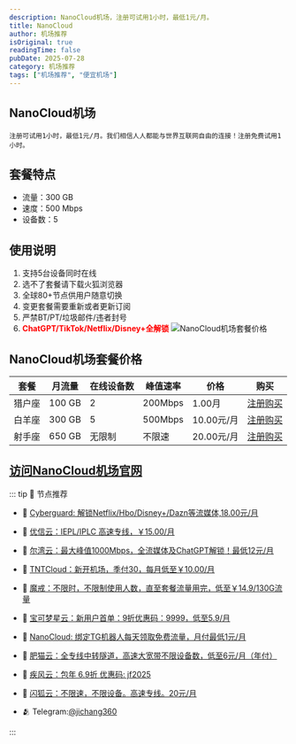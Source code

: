 ```yaml
---
description: NanoCloud机场，注册可试用1小时，最低1元/月。
title: NanoCloud
author: 机场推荐
isOriginal: true
readingTime: false
pubDate: 2025-07-28
category: 机场推荐
tags: ["机场推荐", "便宜机场"]
---
```

## NanoCloud机场
    注册可试用1小时，最低1元/月。我们相信人人都能与世界互联网自由的连接！注册免费试用1小时。
## 套餐特点
- 流量：300 GB
- 速度：500 Mbps
- 设备数：5
## 使用说明
1. 支持5台设备同时在线
2. 选不了套餐请下载火狐浏览器
3. 全球80+节点供用户随意切换
4. 变更套餐需要重新或者更新订阅
5. 严禁BT/PT/垃圾邮件/违者封号
6. **<span style="color: red;">ChatGPT/TikTok/Netflix/Disney+全解锁</span>**
![NanoCloud机场套餐价格](/assets/nanocloud.webp "NanoCloud机场套餐价格")
## NanoCloud机场套餐价格
| 套餐 | 月流量 | 在线设备数 | 峰值速率 | 价格 | 购买 |
| --- | --- | --- | --- | --- | --- |
| 猎户座 | 100 GB | 2 | 200Mbps | 1.00月 | [注册购买](https://edu.uodoo.bid/auth/register?code=JMiOQDHf) |
| 白羊座 | 300 GB | 5 |500Mbps | 10.00元/月 | [注册购买](https://edu.uodoo.bid/auth/register?code=JMiOQDHf) |
| 射手座 | 650 GB | 无限制 | 不限速 | 20.00元/月 |  [注册购买](https://edu.uodoo.bid/auth/register?code=JMiOQDHf) |
[访问NanoCloud机场官网](https://edu.uodoo.bid/auth/register?code=JMiOQDHf)
---------
::: tip 🎉 节点推荐
- 🚀 [Cyberguard: 解锁Netflix/Hbo/Disney+/Dazn等流媒体,18.00元/月](https://www.cyberguard.best/#/register?code=XsreC0T5)<br>
- 🚀 [优信云：IEPL/IPLC 高速专线，￥15.00/月](https://www.优信云.com/#/register?code=JRtE5uIV)<br>
- 🚀 [尔湾云：最大峰值1000Mbps，全流媒体及ChatGPT解锁！最低12元/月](https://erwan6.net/auth/register?code=BoObCd)<br>
- 🚀 [TNTCloud：新开机场，季付30，每月低至￥10.00/月](https://haibing822.tntvipaff.cc/#/register?code=GtjJVgml)<br>
- 🚀 [魔戒：不限时，不限制使用人数，直至套餐流量用完，低至￥14.9/130G流量](https://mojie.app/#/register?code=sSdtPtLo)<br>
- 🚀 [宝可梦星云：新用户首单：9折优惠码：9999，低至5.9/月 ](https://a.suola.link/pokemon)<br>
- 🚀 [NanoCloud: 绑定TG机器人每天领取免费流量，月付最低1元/月](https://edu.uodoo.bid/auth/register?code=JMiOQDHf)<br>
- 🚀 [肥猫云：全专线中转隧道，高速大宽带不限设备数，低至6元/月（年付）](https://fchb1188.fcvipaff.cc/register?aff=X1vZd2wf)<br>
- 🚀 [疾风云：包年 6.9折 优惠码: jf2025](https://homes.tr25.cn?code=ReCm)<br>
- 🚀 [闪狐云：不限速，不限设备。高速专线。20元/月](https://inv02.ffaff.cc/register?aff=WQApz2pv)

- 🫂 Telegram:[@jichang360](https://t.me/jichang360)

:::

